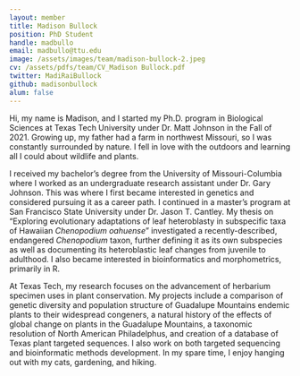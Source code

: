 ```yaml
---
layout: member
title: Madison Bullock
position: PhD Student
handle: madbullo
email: madbullo@ttu.edu
image: /assets/images/team/madison-bullock-2.jpeg
cv: /assets/pdfs/team/CV_Madison Bullock.pdf
twitter: MadiRaiBullock
github: madisonbullock
alum: false
---
```

Hi, my name is Madison, and I started my Ph.D. program in Biological Sciences at Texas Tech University under Dr. Matt Johnson in the Fall of 2021. Growing up, my father had a farm in northwest Missouri, so I was constantly surrounded by nature. I fell in love with the outdoors and learning all I could about wildlife and plants.

I received my bachelor’s degree from the University of Missouri-Columbia where I worked as an undergraduate research assistant under Dr. Gary Johnson. This was where I first became interested in genetics and considered pursuing it as a career path. I continued in a master’s program at San Francisco State University under Dr. Jason T. Cantley. My thesis on “Exploring evolutionary adaptations of leaf heteroblasty in subspecific taxa of Hawaiian *Chenopodium oahuense*” investigated a recently-described, endangered *Chenopodium* taxon, further defining it as its own subspecies as well as documenting its heteroblastic leaf changes from juvenile to adulthood. I also became interested in bioinformatics and morphometrics, primarily in R. 

 At Texas Tech, my research focuses on the advancement of herbarium specimen uses in plant conservation. My projects include a comparison of genetic diversity and population structure of Guadalupe Mountains endemic plants to their widespread congeners, a natural history of the effects of global change on plants in the Guadalupe Mountains, a taxonomic resolution of North American Philadelphus, and creation of a database of Texas plant targeted sequences. I also work on both targeted sequencing and bioinformatic methods development. In my spare time, I enjoy hanging out with my cats, gardening, and hiking.

